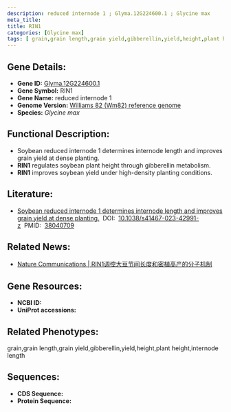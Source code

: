 ```yaml
---
description: reduced internode 1 ; Glyma.12G224600.1 ; Glycine max
meta_title:
title: RIN1
categories: [Glycine max]
tags: [ grain,grain length,grain yield,gibberellin,yield,height,plant height,internode length ]
---
```


## Gene Details:
- **Gene ID:**	[Glyma.12G224600.1]()
- **Gene Symbol:** RIN1
- **Gene Name:** reduced internode 1
- **Genome Version:** [Williams 82 (Wm82) reference genome]()
- **Species:** *Glycine max*

## Functional Description:
   - Soybean reduced internode 1 determines internode length and improves grain yield at dense planting.
   - **RIN1** regulates soybean plant height through gibberellin metabolism.
   - **RIN1** improves soybean yield under high-density planting conditions.

## Literature:
   - [Soybean reduced internode 1 determines internode length and improves grain yield at dense planting.]( https://www.nature.com/articles/s41467-023-42991-z)&nbsp;&nbsp;DOI:&nbsp;&nbsp;[10.1038/s41467-023-42991-z](https://www.nature.com/articles/s41467-023-42991-z)&nbsp;&nbsp;PMID:&nbsp;&nbsp;[38040709](https://pubmed.ncbi.nlm.nih.gov/38040709/)

## Related News:
   - [Nature Communications | RIN1调控大豆节间长度和密植高产的分子机制](https://mp.weixin.qq.com/s?__biz=Mzg3MDEwNDEyMg==&mid=2247560333&idx=2&sn=d93122cf93783a1d47b5d3832d8e3102&chksm=cf92fe16ddd9ff844a8fe77ab5b11b6b245af116bb14b73668ca81fe7750e4f0aa584038dbcc&scene=27#wechat_redirect)

## Gene Resources:
- **NCBI ID:** [](https://www.ncbi.nlm.nih.gov/gene/?term=)
- **UniProt accessions:** [](https://www.uniprot.org/uniprotkb//entry)

## Related Phenotypes:
grain,grain length,grain yield,gibberellin,yield,height,plant height,internode length

## Sequences:
- **CDS Sequence:**
- **Protein Sequence:**
